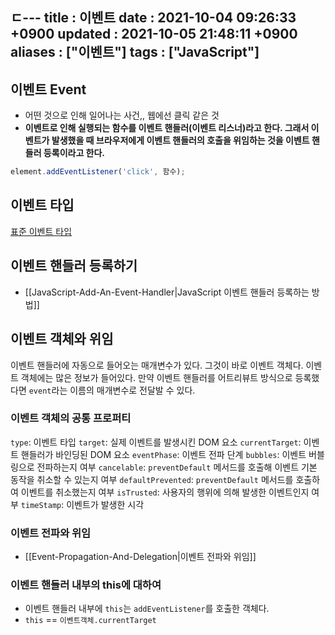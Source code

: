 ㄷ---
title   : 이벤트
date    : 2021-10-04 09:26:33 +0900
updated : 2021-10-05 21:48:11 +0900
aliases : ["이벤트"] 
tags    : ["JavaScript"]
---
## 이벤트 Event 
- 어떤 것으로 인해 일어나는 사건,, 웹에선 클릭 같은 것 
- **이벤트로 인해 실행되는 함수를 이벤트 핸들러(이벤트 리스너)라고 한다. 그래서 이벤트가 발생했을 때 브라우저에게 이벤트 핸들러의 호출을 위임하는 것을 이벤트 핸들러 등록이라고 한다.** 
```javascript
element.addEventListener('click', 함수);
```

## 이벤트 타입
[표준 이벤트 타입](https://developer.mozilla.org/ko/docs/Web/Events#%EA%B0%80%EC%9E%A5_%EC%9D%BC%EB%B0%98%EC%A0%81%EC%9D%B8_%EC%B9%B4%ED%85%8C%EA%B3%A0%EB%A6%AC)  

## 이벤트 핸들러 등록하기  
- [[JavaScript-Add-An-Event-Handler|JavaScript 이벤트 핸들러 등록하는 방법]]

## 이벤트 객체와 위임 
이벤트 핸들러에 자동으로 들어오는 매개변수가 있다. 그것이 바로 이벤트 객체다. 이벤트 객체에는 많은 정보가 들어있다. 만약 이벤트 핸들러를 어트리뷰트 방식으로 등록했다면 `event`라는 이름의 매개변수로 전달발 수 있다. 
### 이벤트 객체의 공통 프로퍼티
`type`: 이벤트 타입
`target`: 실제 이벤트를 발생시킨 DOM 요소
`currentTarget`: 이벤트 핸들러가 바인딩된 DOM 요소
`eventPhase`: 이벤트 전파 단계 
`bubbles`: 이벤트 버블링으로 전파하는지 여부
`cancelable`: `preventDefault` 메서드를 호출해 이벤트 기본 동작을 취소할 수 있는지 여부 
 `defaultPrevented`: `preventDefault` 메서드를 호출하여 이벤트를 취소했는지 여부
 `isTrusted`: 사용자의 행위에 의해 발생한 이벤트인지 여부 
  `timeStamp`: 이벤트가 발생한 시각 
	
### 이벤트 전파와 위임 
- [[Event-Propagation-And-Delegation|이벤트 전파와 위임]]


### 이벤트 핸들러 내부의 this에 대하여 
- 이벤트 핸들러 내부에 `this`는 `addEventListener`를 호출한 객체다. 
- `this` == `이벤트객체.currentTarget`  


